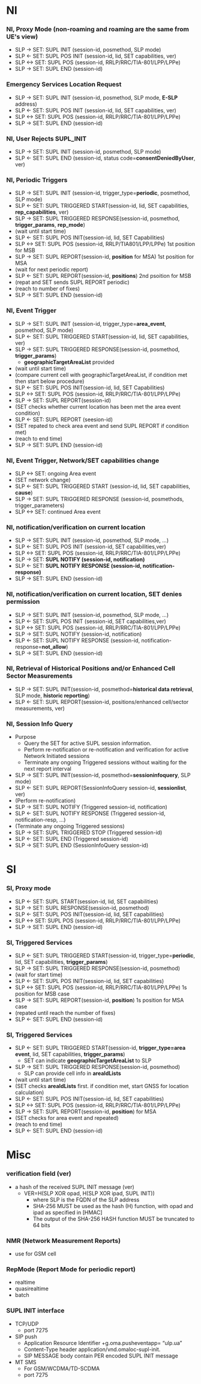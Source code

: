 # NI
### NI, Proxy Mode (non-roaming and roaming are the same from UE's view)
* SLP ->  SET: SUPL INIT (session-id, posmethod, SLP mode)
* SLP <-  SET: SUPL POS INIT (session-id, lid, SET capabilities, ver)
* SLP <-> SET: SUPL POS (session-id, RRLP/RRC/TIA-801/LPP/LPPe)
* SLP ->  SET: SUPL END (session-id)

### Emergency Services Location Request
* SLP ->  SET: SUPL INIT (session-id, posmethod, SLP mode, **E-SLP** address)
* SLP <-  SET: SUPL POS INIT (session-id, lid, SET capabilities, ver)
* SLP <-> SET: SUPL POS (session-id, RRLP/RRC/TIA-801/LPP/LPPe)
* SLP ->  SET: SUPL END (session-id)

### NI, User Rejects SUPL_INIT
* SLP ->  SET: SUPL INIT (session-id, posmethod, SLP mode)
* SLP <-  SET: SUPL END (session-id, status code=**consentDeniedByUser**, ver)

### NI, Periodic Triggers
* SLP ->  SET: SUPL INIT (session-id, trigger_type=**periodic**, posmethod, SLP mode)
* SLP <-  SET: SUPL TRIGGERED START(session-id, lid, SET capabilities, **rep_capabilities**, ver)
* SLP ->  SET: SUPL TRIGGERED RESPONSE(session-id, posmethod, **trigger_params**, **rep_mode**)
* (wait until start time)
* SLP <-  SET: SUPL POS INIT(session-id, lid, SET Capabilities)
* SLP <-> SET: SUPL POS (session-id, RRLP/TIA801/LPP/LPPe) 1st position for MSB
* SLP ->  SET: SUPL REPORT(session-id, **position** for MSA) 1st position for MSA
* (wait for next periodic report)
* SLP <-  SET: SUPL REPORT(session-id, **positions**) 2nd psoition for MSB
* (repat and SET sends SUPL REPORT periodic)
* (reach to number of fixes)
* SLP ->  SET: SUPL END (session-id)

### NI, Event Trigger
* SLP ->  SET: SUPL INIT (session-id, trigger_type=**area_event**, posmethod, SLP mode)
* SLP <-  SET: SUPL TRIGGERED START(session-id, lid, SET capabilities, ver)
* SLP ->  SET: SUPL TRIGGERED RESPONSE(session-id, posmethod, **trigger_params**)
  * **geographicTargetAreaList** provided
* (wait until start time)
* (compare current cell with geographicTargetAreaList, if condition met then start below procedure)
* SLP <-  SET: SUPL POS INIT(session-id, lid, SET Capabilities)
* SLP <-> SET: SUPL POS (session-id, RRLP/RRC/TIA-801/LPP/LPPe)
* SLP ->  SET: SUPL REPORT(session-id)
* (SET checks whether current location has been met the area event condition)
* SLP <-  SET: SUPL REPORT (seesion-id)
* (SET repated to check area event and send SUPL REPORT if condition met)
* (reach to end time)
* SLP ->  SET: SUPL END (session-id)

### NI, Event Trigger, Network/SET capabilities change
* SLP <-> SET: ongoing Area event
* (SET network change)
* SLP <-  SET: SUPL TRIGGERED START (session-id, lid, SET capabilities, **cause**)
* SLP ->  SET: SUPL TRIGGERED RESPONSE (session-id, posmethods, trigger_parameters)
* SLP <-> SET: continued Area event

### NI, notification/verification on current location
* SLP ->  SET: SUPL INIT (session-id, posmethod, SLP mode, ...)
* SLP <-  SET: SUPL POS INIT (session-id, SET capabilities,ver)
* SLP <-> SET: SUPL POS (session-id, RRLP/RRC/TIA-801/LPP/LPPe)
* SLP ->  SET: **SUPL NOTIFY (session-id, notification)**
* SLP <-  SET: **SUPL NOTIFY RESPONSE (session-id, notification-response)**
* SLP ->  SET: SUPL END (session-id)

### NI, notification/verification on current location, SET denies permission
* SLP ->  SET: SUPL INIT (session-id, posmethod, SLP mode, ...)
* SLP <-  SET: SUPL POS INIT (session-id, SET capabilities,ver)
* SLP <-> SET: SUPL POS (session-id, RRLP/RRC/TIA-801/LPP/LPPe)
* SLP ->  SET: SUPL NOTIFY (session-id, notification)
* SLP <-  SET: SUPL NOTIFY RESPONSE (session-id, notification-response=**not_allow**)
* SLP ->  SET: SUPL END (session-id)

### NI, Retrieval of Historical Positions and/or Enhanced Cell Sector Measurements
* SLP ->  SET: SUPL INIT(session-id, posmethod=**historical data retrieval**, SLP mode, **historic reporting**)
* SLP <-  SET: SUPL REPORT(session-id, positions/enhanced cell/sector measurements, ver)

### NI, Session Info Query
* Purpose
  * Query the SET for active SUPL session information.
  * Perform re-notification or re-notification and verification for active Network Initiated sessions
  * Terminate any ongoing Triggered sessions without waiting for the next report interval
* SLP ->  SET: SUPL INIT(session-id, posmethod=**sessioninfoquery**, SLP mode)
* SLP <-  SET: SUPL REPORT(SessionInfoQuery session-id, **sessionlist**, ver)
* (Perform re-notification)
* SLP ->  SET: SUPL NOTIFY (Triggered session-id, notification) 
* SLP <-  SET: SUPL NOTIFY RESPONSE (Triggered session-id, notification-resp, ...)
* (Terminate any ongoing Triggered sessions)
* SLP ->  SET: SUPL TRIGGERED STOP (Triggered session-id)
* SLP <-  SET: SUPL END (Triggered session-id)
* SLP ->  SET: SUPL END (SessionInfoQuery session-id)

# SI
### SI, Proxy mode
* SLP <-  SET: SUPL START(session-id, lid, SET capabilities)
* SLP ->  SET: SUPL RESPONSE(session-id, posmethod)
* SLP <-  SET: SUPL POS INIT(session-id, lid, SET capabilities)
* SLP <-> SET: SUPL POS (session-id, RRLP/RRC/TIA-801/LPP/LPPe)
* SLP ->  SET: SUPL END (session-id)

### SI, Triggered Services
* SLP <-  SET: SUPL TRIGGERED START(session-id, trigger_type=**periodic**, lid, SET capabilities, **trigger_params**)
* SLP ->  SET: SUPL TRIGGERED RESPONSE(session-id, posmethod)
* (wait for start time)
* SLP <-  SET: SUPL POS INIT(session-id, lid, SET capabilities)
* SLP <-> SET: SUPL POS (session-id, RRLP/RRC/TIA-801/LPP/LPPe) 1s position for MSB case
* SLP ->  SET: SUPL REPORT(session-id, **position**) 1s position for MSA case
* (repated until reach the number of fixes)
* SLP <-  SET: SUPL END (session-id)

### SI, Triggered Services
* SLP <-  SET: SUPL TRIGGERED START(session-id, **trigger_type=area event**, lid, SET capabilities, **trigger_params**)
  * SET can indicate **geographicTargetAreaList** to SLP
* SLP ->  SET: SUPL TRIGGERED RESPONSE(session-id, posmethod)
  * SLP can provide cell info in **areaIdLists**
* (wait until start time)
* (SET checks **areaIdLists** first. if condition met, start GNSS for location calculation)
* SLP <-  SET: SUPL POS INIT(session-id, lid, SET capabilities)
* SLP <-> SET: SUPL POS (session-id, RRLP/RRC/TIA-801/LPP/LPPe)
* SLP ->  SET: SUPL REPORT(session-id, **position**) for MSA
* (SET checks for area event and repeated)
* (reach to end time)
* SLP <-  SET: SUPL END (session-id)

# Misc
### verification field (**ver**)
* a hash of the received SUPL INIT message (ver)
  * VER=H(SLP XOR opad, H(SLP XOR ipad, SUPL INIT))
    * where SLP is the FQDN of the SLP address
    * SHA-256 MUST be used as the hash (H) function, with opad and ipad as specified in [HMAC]
    * The output of the SHA-256 HASH function MUST be truncated to 64 bits
### NMR (Network Measurement Reports)
* use for GSM cell
### RepMode (Report Mode for periodic report)
* realtime
* quasirealtime
* batch
### SUPL INIT interface
* TCP/UDP
  * port 7275
* SIP push
  * Application Resource Identifier +g.oma.pusheventapp= “ulp.ua”
  * Content-Type header application/vnd.omaloc-supl-init.
  * SIP MESSAGE body contain PER encoded SUPL INIT message
* MT SMS
  * For GSM/WCDMA/TD-SCDMA
  * port 7275
